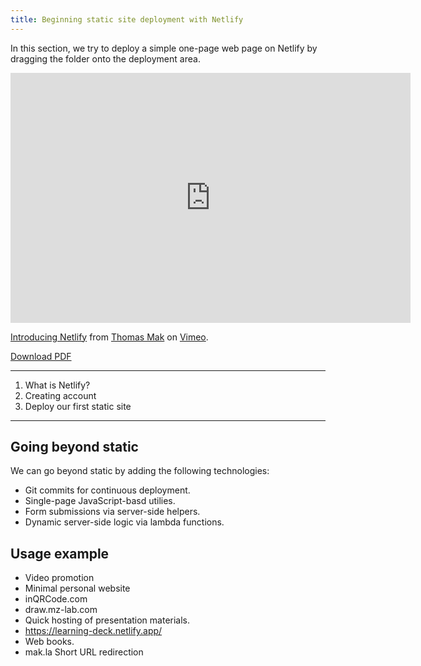 ```yaml
---
title: Beginning static site deployment with Netlify
---
```




In this section, we try to deploy a simple one-page web page on Netlify by dragging the folder onto the deployment area.


<iframe src="https://player.vimeo.com/video/399372750?color=fad749&byline=0&portrait=0" width="640" height="400" frameborder="0" allow="autoplay; fullscreen" allowfullscreen></iframe>
<p><a href="https://vimeo.com/399372750">Introducing Netlify</a> from <a href="https://vimeo.com/makzan">Thomas Mak</a> on <a href="https://vimeo.com">Vimeo</a>.</p>


[Download PDF](/lecture-1-introducing-netlify/deploying-with-netlify.pdf)


---

1. What is Netlify?
2. Creating account
3. Deploy our first static site

---

## Going beyond static

We can go beyond static by adding the following technologies:

- Git commits for continuous deployment.
- Single-page JavaScript-basd utilies.
- Form submissions via server-side helpers.
- Dynamic server-side logic via lambda functions.

## Usage example


- Video promotion
- Minimal personal website
- inQRCode.com
- draw.mz-lab.com
- Quick hosting of presentation materials.
- https://learning-deck.netlify.app/
- Web books.
- mak.la Short URL redirection


